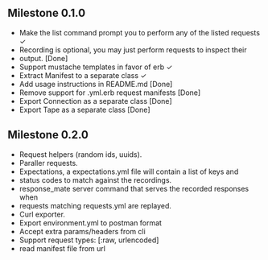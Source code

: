 ## Milestone 0.1.0
- Make the list command prompt you to perform any of the listed requests ✓
- Recording is optional, you may just perform requests to inspect their
- output. [Done]
- Support mustache templates in favor of erb ✓
- Extract Manifest to a separate class ✓
- Add usage instructions in README.md [Done]
- Remove support for .yml.erb request manifests [Done]
- Export Connection as a separate class [Done]
- Export Tape as a separate class [Done]

## Milestone 0.2.0
- Request helpers (random ids, uuids).
- Paraller requests.
- Expectations, a expectations.yml file will contain a list of keys and
- status codes to match against the recordings.
- response_mate server command that serves the recorded responses when
- requests matching requests.yml are replayed.
- Curl exporter.
- Export environment.yml to postman format
- Accept extra params/headers from cli
- Support request types: [:raw, urlencoded]
- read manifest file from url
